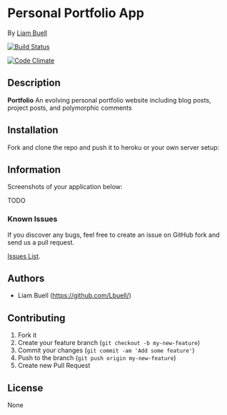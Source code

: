 # Personal Portfolio App
<!-- If you'd like to use a logo instead uncomment this code and remove the text above this line

  ![Logo](URL to logo img file goes here)

-->

By [Liam Buell](https://github.com/Lbuell/)


[![Build Status](https://travis-ci.org/Lbuell/Portfolio.png?branch=master)](https://travis-ci.org/Lbuell/Portfolio)


[![Code Climate](https://codeclimate.com/github/gringocl/myfamilysinfo.png)](https://codeclimate.com/github/gringocl/myfamilysinfo)

## Description
**Portfolio** An evolving personal portfolio website including blog posts, project posts, and polymorphic comments

## Installation

Fork and clone the repo and push it to heroku or your own server setup:

## Information

Screenshots of your application below:

TODO


### Known Issues

If you discover any bugs, feel free to create an issue on GitHub fork and
send us a pull request.

[Issues List](https://github.com/lbuell/portfolio/issues).

## Authors

* Liam Buell (https://github.com/Lbuell/)


## Contributing

1. Fork it
2. Create your feature branch (`git checkout -b my-new-feature`)
3. Commit your changes (`git commit -am 'Add some feature'`)
4. Push to the branch (`git push origin my-new-feature`)
5. Create new Pull Request


## License

None
